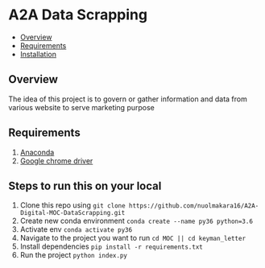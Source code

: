 # A2A Data Scrapping
- [Overview](#overview)
- [Requirements](#requirements)
- [Installation](#steps-to-run-this-on-your-local)

## Overview
The idea of this project is to govern or gather information and data from various website to serve marketing purpose

## Requirements
1. [Anaconda](https://nodejs.org/)
2. [Google chrome driver](https://chromedriver.chromium.org/downloads)

## Steps to run this on your local
1. Clone this repo using `git clone https://github.com/nuolmakara16/A2A-Digital-MOC-DataScrapping.git`
2. Create new conda environment `conda create --name py36 python=3.6`
3. Activate env `conda activate py36`
4. Navigate to the project you want to run `cd MOC || cd keyman_letter`
5. Install dependencies `pip install -r requirements.txt`
6. Run the project `python index.py`
